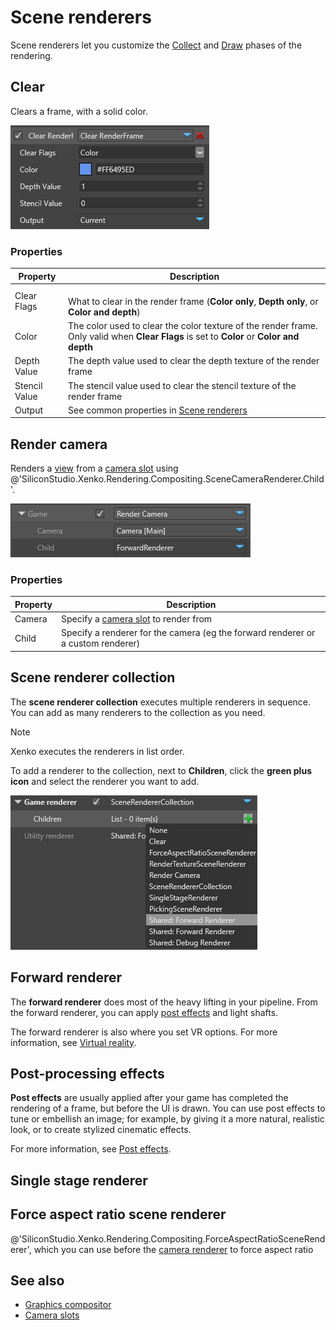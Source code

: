 # Scene renderers

Scene renderers let you customize the [Collect](../render-pipeline/render-features.md#collect) and [Draw](../render-pipeline/render-features.md#draw) phases of the rendering.

## Clear

Clears a frame, with a solid color.

![Clear properties](media/clear-renderframe-1.png)

### Properties

| Property      | Description              
| ------------- | ----------
| Clear Flags   | <br>What to clear in the render frame (**Color only**, **Depth only**, or **Color and depth**)
| Color         | The color used to clear the color texture of the render frame. Only valid when **Clear Flags** is set to **Color** or **Color and depth**
| Depth Value   | The depth value used to clear the depth texture of the render frame
| Stencil Value | The stencil value used to clear the stencil texture of the render frame
| Output        | See common properties in [Scene renderers](index.md)

## Render camera

Renders a [view](../rendering-pipeline/index.md#render%20views) from a [camera slot](camera-slots.md) using @'SiliconStudio.Xenko.Rendering.Compositing.SceneCameraRenderer.Child'.

![Render camera properties](media/render-camera-1.png)

### Properties

| Property      | Description                                                             
| ------------- | ----------
| Camera        | Specify a [camera slot](camera-slot.md) to render from
| Child         | Specify a renderer for the camera (eg the forward renderer or a custom renderer)

## Scene renderer collection

The **scene renderer collection** executes multiple renderers in sequence. You can add as many renderers to the collection as you need.

>[!Note]
>Xenko executes the renderers in list order.

To add a renderer to the collection, next to **Children**, click the **green plus icon** and select the renderer you want to add.

![Add to scene collection](media/add-renderer-to-scene-renderer-collection.png)

## Forward renderer

The **forward renderer** does most of the heavy lifting in your pipeline. From the forward renderer, you can apply [post effects](../post-effects/index.md) and light shafts. 

The forward renderer is also where you set VR options. For more information, see [Virtual reality](../../virtual-reality.md).

## Post-processing effects

**Post effects** are usually applied after your game has completed the rendering of a frame, but before the UI is drawn. You can use post effects to tune or embellish an image; for example, by giving it a more natural, realistic look, or to create stylized cinematic effects.

For more information, see [Post effects](../post-effects/index.md).

## Single stage renderer

## Force aspect ratio scene renderer

@'SiliconStudio.Xenko.Rendering.Compositing.ForceAspectRatioSceneRenderer', which you can use before the [camera renderer](render-camera.md) to force aspect ratio

## See also

* [Graphics compositor](index.md)
* [Camera slots](camera-slots.md)